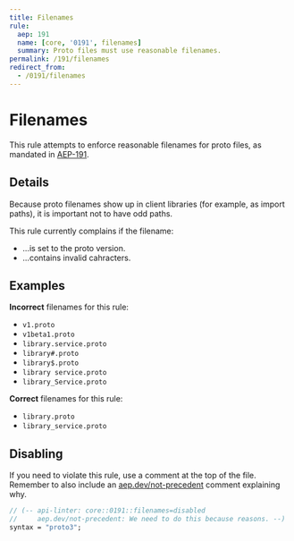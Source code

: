 ```yaml
---
title: Filenames
rule:
  aep: 191
  name: [core, '0191', filenames]
  summary: Proto files must use reasonable filenames.
permalink: /191/filenames
redirect_from:
  - /0191/filenames
---
```


# Filenames

This rule attempts to enforce reasonable filenames for proto files, as mandated
in [AEP-191][].

## Details

Because proto filenames show up in client libraries (for example, as import
paths), it is important not to have odd paths.

This rule currently complains if the filename:

- ...is set to the proto version.
- ...contains invalid cahracters.

## Examples

**Incorrect** filenames for this rule:

- `v1.proto`
- `v1beta1.proto`
- `library.service.proto`
- `library#.proto`
- `library$.proto`
- `library service.proto`
- `library_Service.proto`

**Correct** filenames for this rule:

- `library.proto`
- `library_service.proto`

## Disabling

If you need to violate this rule, use a comment at the top of the file.
Remember to also include an [aep.dev/not-precedent][] comment explaining why.

```proto
// (-- api-linter: core::0191::filenames=disabled
//     aep.dev/not-precedent: We need to do this because reasons. --)
syntax = "proto3";
```

[aep-191]: https://aep.dev/191
[aep.dev/not-precedent]: https://aep.dev/not-precedent
